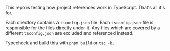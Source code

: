 This repo is testing how project references work in TypeScript. That's all it's for.

Each directory contains a `tsconfig.json` file. Each `tsconfig.json` file is responsible for the files directly under it. Any files which are covered by a different `tsconfig.json` are excluded and referenced instead.

Typecheck and build this with `pnpm build` or `tsc -b`.